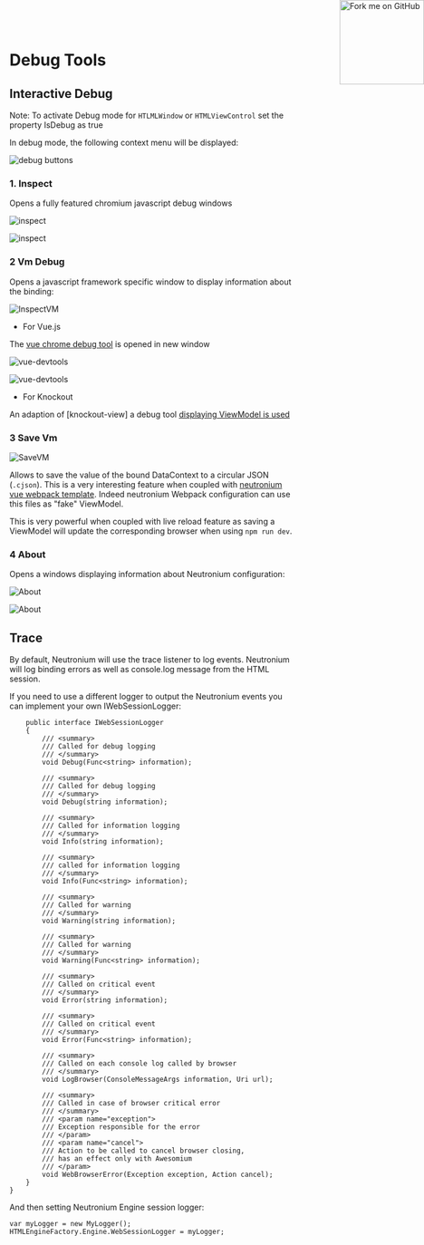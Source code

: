 <a href="https://github.com/NeutroniumCore/Neutronium" target="_blank">
  <img
    style="position: fixed; top: 0; right: 0; border: 0; z-index:99999"
    width="149"
    height="149"
    src="https://github.blog/wp-content/uploads/2008/12/forkme_right_gray_6d6d6d.png?resize=149%2C149"
    class="attachment-full size-full"
    alt="Fork me on GitHub"
    data-recalc-dims="1"
  />
</a>

# Debug Tools

## Interactive Debug

Note: To activate Debug mode for `HTLMLWindow` or `HTMLViewControl` set the property IsDebug as true

In debug mode, the following context menu will be displayed:

![debug buttons](../images/tools/ContextMenu.png)


### 1. Inspect

Opens a fully featured chromium javascript debug windows

![inspect](../images/tools/ContextMenu-inspect.png)

![inspect](../images/tools/DebugInspect.png)


### 2 Vm Debug

Opens a javascript framework specific window to display information about the binding:

![InspectVM](../images/tools/ContextMenu-Vm-debug.png)

- For Vue.js

The [vue chrome debug tool](https://github.com/vuejs/vue-devtools) is opened in new window

![vue-devtools](../images/tools/VueTools2.png)

![vue-devtools](../images/tools/VueTools.png)


- For Knockout

An adaption of [knockout-view] a debug tool [displaying ViewModel is used](https://github.com/jmeas/knockout-view)

### 3 Save Vm

![SaveVM](../images/tools/ContextMenu-Save-vm.png)

Allows to save the value of the bound DataContext to a circular JSON (`.cjson`). This is a very interesting feature when coupled with [neutronium vue webpack template](../tools/vue-cli-plugin.html). Indeed neutronium Webpack configuration can use this files as "fake" ViewModel. 

This is very powerful when coupled with live reload feature as saving a ViewModel will update the corresponding browser when using `npm run dev`.

### 4 About 
Opens a windows displaying information about Neutronium configuration:

![About](../images/tools/ContextMenu-About.png)

![About](../images/tools/about-64-bits.png)


## Trace 

By default, Neutronium will use the trace listener to log events. 
Neutronium will log binding errors as well as console.log message from the HTML session. 

If you need to use a different logger to output the Neutronium events you can implement your own IWebSessionLogger:


```CSharp
    public interface IWebSessionLogger
    {
        /// <summary>
        /// Called for debug logging
        /// </summary>
        void Debug(Func<string> information);

        /// <summary>
        /// Called for debug logging
        /// </summary>
        void Debug(string information);

        /// <summary>
        /// Called for information logging
        /// </summary>
        void Info(string information);

        /// <summary>
        /// called for information logging 
        /// </summary>
        void Info(Func<string> information);

        /// <summary>
        /// Called for warning 
        /// </summary>
        void Warning(string information);

        /// <summary>
        /// Called for warning 
        /// </summary>
        void Warning(Func<string> information);

        /// <summary>
        /// Called on critical event 
        /// </summary>
        void Error(string information);

        /// <summary>
        /// Called on critical event 
        /// </summary>
        void Error(Func<string> information);

        /// <summary>
        /// Called on each console log called by browser 
        /// </summary>
        void LogBrowser(ConsoleMessageArgs information, Uri url);

        /// <summary>
        /// Called in case of browser critical error
        /// </summary>
        /// <param name="exception">
        /// Exception responsible for the error
        /// </param>
        /// <param name="cancel">
        /// Action to be called to cancel browser closing,
        /// has an effect only with Awesomium
        /// </param>
        void WebBrowserError(Exception exception, Action cancel);
    }
}

```

And then setting Neutronium Engine session logger:

```CSharp
var myLogger = new MyLogger();
HTMLEngineFactory.Engine.WebSessionLogger = myLogger;

```
